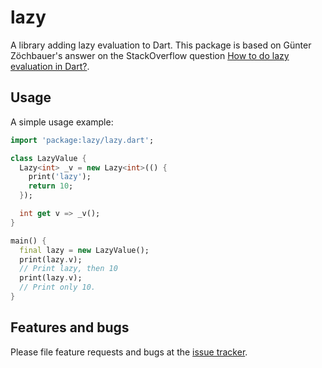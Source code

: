 # lazy

A library adding lazy evaluation to Dart. This package is based on Günter Zöchbauer's answer on the StackOverflow question [How to do lazy evaluation in Dart?][question].

[question]: http://stackoverflow.com/questions/33218987/how-to-do-lazy-evaluation-in-dart

## Usage

A simple usage example:

```dart
import 'package:lazy/lazy.dart';

class LazyValue {
  Lazy<int> _v = new Lazy<int>(() {
    print('lazy');
    return 10;
  });

  int get v => _v();
}

main() {
  final lazy = new LazyValue();
  print(lazy.v);
  // Print lazy, then 10
  print(lazy.v);
  // Print only 10.
}
```

## Features and bugs

Please file feature requests and bugs at the [issue tracker][tracker].

[tracker]: https://github.com/ProtoCatTeam/lazy/issues

